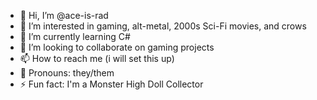 - 👋 Hi, I’m @ace-is-rad
- 👀 I’m interested in gaming, alt-metal, 2000s Sci-Fi movies, and crows
- 🌱 I’m currently learning C#
- 💞️ I’m looking to collaborate on gaming projects
- 📫 How to reach me (i will set this up)
- 🔲 Pronouns: they/them
- ⚡ Fun fact: I'm a Monster High Doll Collector

<!---
ace-is-rad/ace-is-rad is a ✨ special ✨ repository because its `README.md` (this file) appears on your GitHub profile.
You can click the Preview link to take a look at your changes.
--->
